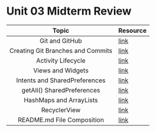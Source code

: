 # Unit 03 Midterm Review

|Topic|Resource|
|:-:|:-|
|Git and GitHub|[link](https://try.github.io/levels/1/challenges/1)|
|Creating Git Branches and Commits|[link](http://dont-be-afraid-to-commit.readthedocs.io/en/latest/git/commandlinegit.html)|
|Activity Lifecycle|[link](https://github.com/C4Q/AC-Android/tree/master/lessons/android-lifecycle)|
|Views and Widgets|[link](https://github.com/C4Q/AC-Android/tree/master/lessons/android-views)|
|Intents and SharedPreferences|[link](https://github.com/C4Q/AC-Android/tree/master/lessons/shared-preferences)|
|getAll() SharedPreferences|[link](https://stackoverflow.com/questions/22089411/how-to-get-all-keys-of-sharedpreferences-programmatically-in-android)|
|HashMaps and ArrayLists|[link](https://github.com/C4Q/AC-Android/blob/master/lessons/arrays-arraylists/arrays-ArrayLists-HashMaps/README.md)|
|RecyclerView|[link](https://github.com/C4Q/AC-Android/blob/master/lessons/recyclerview/review/README.md)|
|README.md File Composition|[link](https://github.com/adam-p/markdown-here/wiki/Markdown-Cheatsheet)|
